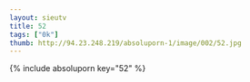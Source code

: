 ```yaml
--- 
layout: sieutv
title: 52
tags: ["0k"]
thumb: http://94.23.248.219/absoluporn-1/image/002/52.jpg
---
```

{% include absoluporn key="52" %} 
